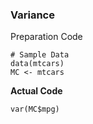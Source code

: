 ### Variance
Preparation Code
```
# Sample Data
data(mtcars)
MC <- mtcars
```
**Actual Code**
```
var(MC$mpg)
```
